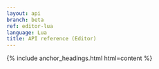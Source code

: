 ```yaml
---
layout: api
branch: beta
ref: editor-lua
language: Lua
title: API reference (Editor)
---
```

{% include anchor_headings.html html=content %}